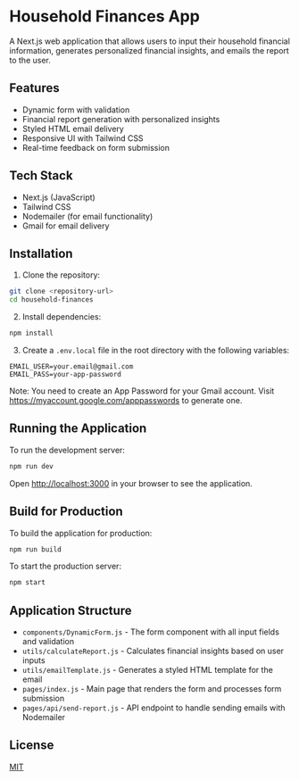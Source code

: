 # Household Finances App

A Next.js web application that allows users to input their household financial information, generates personalized financial insights, and emails the report to the user.

## Features

- Dynamic form with validation
- Financial report generation with personalized insights
- Styled HTML email delivery
- Responsive UI with Tailwind CSS
- Real-time feedback on form submission

## Tech Stack

- Next.js (JavaScript)
- Tailwind CSS
- Nodemailer (for email functionality)
- Gmail for email delivery

## Installation

1. Clone the repository:
```bash
git clone <repository-url>
cd household-finances
```

2. Install dependencies:
```bash
npm install
```

3. Create a `.env.local` file in the root directory with the following variables:
```
EMAIL_USER=your.email@gmail.com
EMAIL_PASS=your-app-password
```

Note: You need to create an App Password for your Gmail account. Visit https://myaccount.google.com/apppasswords to generate one.

## Running the Application

To run the development server:

```bash
npm run dev
```

Open [http://localhost:3000](http://localhost:3000) in your browser to see the application.

## Build for Production

To build the application for production:

```bash
npm run build
```

To start the production server:

```bash
npm start
```

## Application Structure

- `components/DynamicForm.js` - The form component with all input fields and validation
- `utils/calculateReport.js` - Calculates financial insights based on user inputs
- `utils/emailTemplate.js` - Generates a styled HTML template for the email
- `pages/index.js` - Main page that renders the form and processes form submission
- `pages/api/send-report.js` - API endpoint to handle sending emails with Nodemailer

## License

[MIT](LICENSE) 